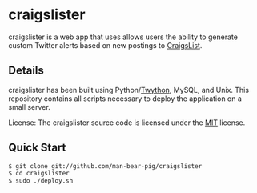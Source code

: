 craigslister
============

craigslister is a web app that uses allows users the ability to generate custom Twitter alerts based on new postings to [CraigsList](http://craigslist.org).

## Details

craigslister has been built using Python/[Twython](https://github.com/ryanmcgrath/twython), MySQL, and Unix. This repository contains all scripts necessary to deploy the application on a small server. 

License: The craigslister source code is licensed under the [MIT](http://opensource.org/licenses/MIT) license. 

## Quick Start

```sh
$ git clone git://github.com/man-bear-pig/craigslister
$ cd craigslister
$ sudo ./deploy.sh
```


